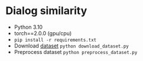 # Dialog similarity

* Python 3.10
* torch==2.0.0 (gpu/cpu)
* `pip install -r requirements.txt`
* Download [dataset](https://dax-cdn.cdn.appdomain.cloud/dax-conversation-similarity/1.0.0/data_preview/index.html) `python download_dataset.py`
* Preprocess dataset `python preprocess_dataset.py`